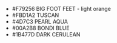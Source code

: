 * #F79256 BIG FOOT FEET - light orange
* #FBD1A2 TUSCAN
* #4D7C3 PEARL AQUA
* #00A2B8 BONDI BLUE
* #1B477D DARK CERULEAN


